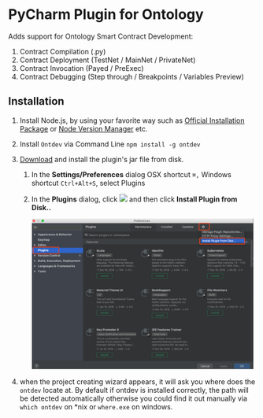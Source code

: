 # PyCharm Plugin for Ontology

Adds support for Ontology Smart Contract Development:

1. Contract Compilation (.py)
2. Contract Deployment (TestNet / MainNet / PrivateNet)
3. Contract Invocation (Payed / PreExec)
4. Contract Debugging (Step through / Breakpoints / Variables Preview)

## Installation

1. Install Node.js, by using your favorite way such as [Official Installation Package](https://nodejs.org/en/) or [Node Version Manager](https://github.com/creationix/nvm) etc.

2. Install `Ontdev` via Command Line `npm install -g ontdev`

3. [Download](https://github.com/punicasuite/pycharm-plugin-for-ontology/releases) and install the plugin's jar file from disk.

   1. In the **Settings/Preferences** dialog OSX shortcut `⌘,` Windows shortcut `Ctrl+Alt+S`, select Plugins
  
   2. In the **Plugins** dialog, click <img width="16" src="https://www.jetbrains.com/help/img/idea/2018.3/icons.general.gearPlain.svg@2x.png" /> and then click **Install Plugin from Disk..**
   
      <img width="450" src="./doc/imgs/install-1.png" />


4. when the project creating wizard appears, it will ask you where does the `ontdev` locate at. By default if ontdev is installed correctly, the path will be detected automatically otherwise you could find it out manually via `which ontdev` on *nix or `where.exe` on windows.
